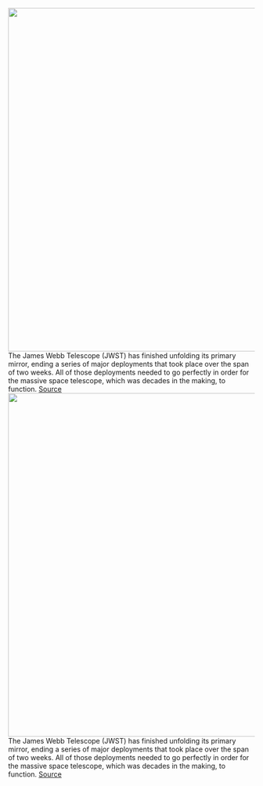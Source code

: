 <img src='https://cdn.vox-cdn.com/thumbor/66CefKbRbn8hzY4Ll9cfkQubHjs=/0x0:2048x1365/1200x800/filters:focal(861x520:1187x846)/cdn.vox-cdn.com/uploads/chorus_image/image/70363979/webb_telescope_2020.0.jpg' width='700px' /><br/>
The James Webb Telescope (JWST) has finished unfolding its primary mirror, ending a series of major deployments that took place over the span of two weeks. All of those deployments needed to go perfectly in order for the massive space telescope, which was decades in the making, to function.
<a href='https://www.theverge.com/2022/1/8/22873592/james-webb-telescope-final-mirror-deployment-conclusion'> Source <a/><img src='https://cdn.vox-cdn.com/thumbor/66CefKbRbn8hzY4Ll9cfkQubHjs=/0x0:2048x1365/1200x800/filters:focal(861x520:1187x846)/cdn.vox-cdn.com/uploads/chorus_image/image/70363979/webb_telescope_2020.0.jpg' width='700px' /><br/>
The James Webb Telescope (JWST) has finished unfolding its primary mirror, ending a series of major deployments that took place over the span of two weeks. All of those deployments needed to go perfectly in order for the massive space telescope, which was decades in the making, to function.
<a href='https://www.theverge.com/2022/1/8/22873592/james-webb-telescope-final-mirror-deployment-conclusion'> Source <a/>